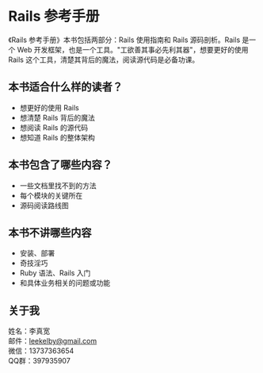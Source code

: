 # Rails 参考手册

《Rails 参考手册》本书包括两部分：Rails 使用指南和 Rails 源码剖析。Rails 是一个 Web 开发框架，也是一个工具。"工欲善其事必先利其器"，想要更好的使用 Rails 这个工具，清楚其背后的魔法，阅读源代码是必备功课。

## 本书适合什么样的读者？

- 想更好的使用 Rails
- 想清楚 Rails 背后的魔法
- 想阅读 Rails 的源代码
- 想知道 Rails 的整体架构

## 本书包含了哪些内容？

- 一些文档里找不到的方法
- 每个模块的关键所在
- 源码阅读路线图

## 本书不讲哪些内容

- 安装、部署
- 奇技淫巧
- Ruby 语法、Rails 入门
- 和具体业务相关的问题或功能

## 关于我

姓名：李真宽  
邮件：leekelby@gmail.com  
微信：13737363654  
QQ群：397935907  
